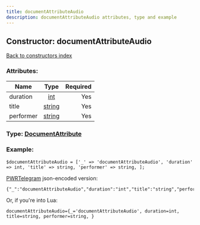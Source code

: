 ```yaml
---
title: documentAttributeAudio
description: documentAttributeAudio attributes, type and example
---
```

## Constructor: documentAttributeAudio  
[Back to constructors index](index.md)



### Attributes:

| Name     |    Type       | Required |
|----------|:-------------:|---------:|
|duration|[int](../types/int.md) | Yes|
|title|[string](../types/string.md) | Yes|
|performer|[string](../types/string.md) | Yes|



### Type: [DocumentAttribute](../types/DocumentAttribute.md)


### Example:

```
$documentAttributeAudio = ['_' => 'documentAttributeAudio', 'duration' => int, 'title' => string, 'performer' => string, ];
```  

[PWRTelegram](https://pwrtelegram.xyz) json-encoded version:

```
{"_":"documentAttributeAudio","duration":"int","title":"string","performer":"string"}
```


Or, if you're into Lua:  


```
documentAttributeAudio={_='documentAttributeAudio', duration=int, title=string, performer=string, }

```


